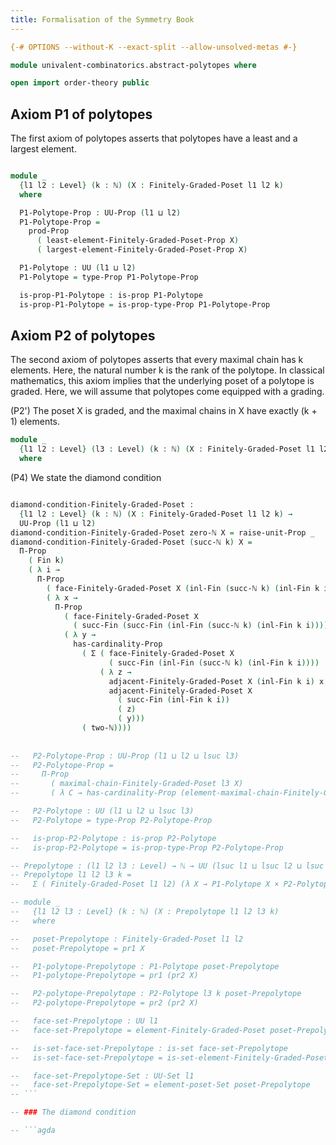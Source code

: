 ```yaml
---
title: Formalisation of the Symmetry Book
---
```


```agda
{-# OPTIONS --without-K --exact-split --allow-unsolved-metas #-}

module univalent-combinatorics.abstract-polytopes where

open import order-theory public
```

## Axiom P1 of polytopes

The first axiom of polytopes asserts that polytopes have a least and a largest element.

```agda

module _
  {l1 l2 : Level} (k : ℕ) (X : Finitely-Graded-Poset l1 l2 k)
  where

  P1-Polytope-Prop : UU-Prop (l1 ⊔ l2)
  P1-Polytope-Prop =
    prod-Prop
      ( least-element-Finitely-Graded-Poset-Prop X)
      ( largest-element-Finitely-Graded-Poset-Prop X)

  P1-Polytope : UU (l1 ⊔ l2)
  P1-Polytope = type-Prop P1-Polytope-Prop

  is-prop-P1-Polytope : is-prop P1-Polytope
  is-prop-P1-Polytope = is-prop-type-Prop P1-Polytope-Prop
```

## Axiom P2 of polytopes

The second axiom of polytopes asserts that every maximal chain has k elements. Here, the natural number k is the rank of the polytope. In classical mathematics, this axiom implies that the underlying poset of a polytope is graded. Here, we will assume that polytopes come equipped with a grading.

  (P2') The poset X is graded, and the maximal chains in X have exactly (k + 1) elements.

```agda
module _
  {l1 l2 : Level} (l3 : Level) (k : ℕ) (X : Finitely-Graded-Poset l1 l2 k)
  where

```

  (P4) We state the diamond condition

```agda

diamond-condition-Finitely-Graded-Poset :
  {l1 l2 : Level} (k : ℕ) (X : Finitely-Graded-Poset l1 l2 k) →
  UU-Prop (l1 ⊔ l2)
diamond-condition-Finitely-Graded-Poset zero-ℕ X = raise-unit-Prop _
diamond-condition-Finitely-Graded-Poset (succ-ℕ k) X =
  Π-Prop
    ( Fin k)
    ( λ i →
      Π-Prop
        ( face-Finitely-Graded-Poset X (inl-Fin (succ-ℕ k) (inl-Fin k i)))
        ( λ x →
          Π-Prop
            ( face-Finitely-Graded-Poset X
              ( succ-Fin (succ-Fin (inl-Fin (succ-ℕ k) (inl-Fin k i)))))
            ( λ y →
              has-cardinality-Prop
                ( Σ ( face-Finitely-Graded-Poset X
                      ( succ-Fin (inl-Fin (succ-ℕ k) (inl-Fin k i))))
                    ( λ z →
                      adjacent-Finitely-Graded-Poset X (inl-Fin k i) x z ×
                      adjacent-Finitely-Graded-Poset X
                        ( succ-Fin (inl-Fin k i))
                        ( z)
                        ( y)))
                ( two-ℕ))))
  
  
--   P2-Polytope-Prop : UU-Prop (l1 ⊔ l2 ⊔ lsuc l3)
--   P2-Polytope-Prop =
--     Π-Prop
--       ( maximal-chain-Finitely-Graded-Poset l3 X)
--       ( λ C → has-cardinality-Prop (element-maximal-chain-Finitely-Graded-Poset X C) (succ-ℕ k))

--   P2-Polytope : UU (l1 ⊔ l2 ⊔ lsuc l3)
--   P2-Polytope = type-Prop P2-Polytope-Prop

--   is-prop-P2-Polytope : is-prop P2-Polytope
--   is-prop-P2-Polytope = is-prop-type-Prop P2-Polytope-Prop

-- Prepolytope : (l1 l2 l3 : Level) → ℕ → UU (lsuc l1 ⊔ lsuc l2 ⊔ lsuc l3)
-- Prepolytope l1 l2 l3 k =
--   Σ ( Finitely-Graded-Poset l1 l2) (λ X → P1-Polytope X × P2-Polytope l3 k X)

-- module _
--   {l1 l2 l3 : Level} (k : ℕ) (X : Prepolytope l1 l2 l3 k)
--   where

--   poset-Prepolytope : Finitely-Graded-Poset l1 l2
--   poset-Prepolytope = pr1 X

--   P1-polytope-Prepolytope : P1-Polytope poset-Prepolytope
--   P1-polytope-Prepolytope = pr1 (pr2 X)

--   P2-polytope-Prepolytope : P2-Polytope l3 k poset-Prepolytope
--   P2-polytope-Prepolytope = pr2 (pr2 X)

--   face-set-Prepolytope : UU l1
--   face-set-Prepolytope = element-Finitely-Graded-Poset poset-Prepolytope

--   is-set-face-set-Prepolytope : is-set face-set-Prepolytope
--   is-set-face-set-Prepolytope = is-set-element-Finitely-Graded-Poset poset-Prepolytope

--   face-set-Prepolytope-Set : UU-Set l1
--   face-set-Prepolytope-Set = element-poset-Set poset-Prepolytope
-- ```

-- ### The diamond condition

-- ```agda
